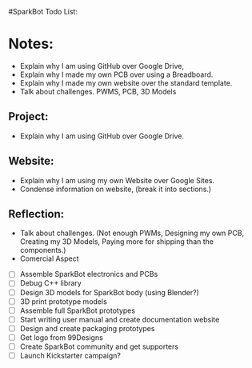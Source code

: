 #SparkBot Todo List:

# Notes:
* Explain why I am using GitHub over Google Drive,
* Explain why I made my own PCB over using a Breadboard.
* Explain why I made my own website over the standard template.
* Talk about challenges.  PWMS, PCB, 3D Models

## Project:
* Explain why I am using GitHub over Google Drive.

## Website:
* Explain why I am using my own Website over Google Sites.
* Condense information on website, (break it into sections.)

## Reflection:
* Talk about challenges.  (Not enough PWMs, Designing my own PCB, Creating my 3D Models, Paying more for shipping than the components.)
* Comercial Aspect





* [ ] Assemble SparkBot electronics and PCBs
* [ ] Debug C++ library
* [ ] Design 3D models for SparkBot body (using Blender?)
* [ ] 3D print prototype models
* [ ] Assemble full SparkBot prototypes
* [ ] Start writing user manual and create documentation website
* [ ] Design and create packaging prototypes
* [ ] Get logo from 99Designs
* [ ] Create SparkBot community and get supporters
* [ ] Launch Kickstarter campaign?
